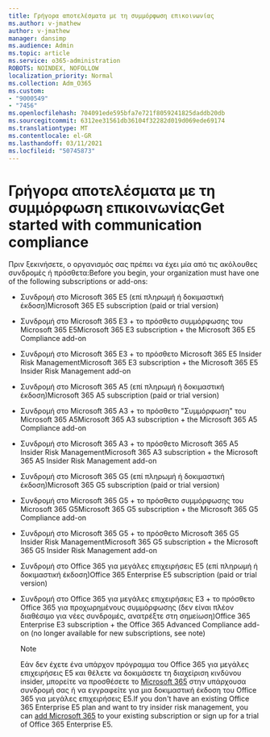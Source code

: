 ```yaml
---
title: Γρήγορα αποτελέσματα με τη συμμόρφωση επικοινωνίας
ms.author: v-jmathew
author: v-jmathew
manager: dansimp
ms.audience: Admin
ms.topic: article
ms.service: o365-administration
ROBOTS: NOINDEX, NOFOLLOW
localization_priority: Normal
ms.collection: Adm_O365
ms.custom:
- "9000549"
- "7456"
ms.openlocfilehash: 704091ede595bfa7e721f8059241825daddb20db
ms.sourcegitcommit: 6312ee31561db36104f32282d019d069ede69174
ms.translationtype: MT
ms.contentlocale: el-GR
ms.lasthandoff: 03/11/2021
ms.locfileid: "50745873"
---
```

# <a name="get-started-with-communication-compliance"></a><span data-ttu-id="b6fb2-102">Γρήγορα αποτελέσματα με τη συμμόρφωση επικοινωνίας</span><span class="sxs-lookup"><span data-stu-id="b6fb2-102">Get started with communication compliance</span></span>

<span data-ttu-id="b6fb2-103">Πριν ξεκινήσετε, ο οργανισμός σας πρέπει να έχει μία από τις ακόλουθες συνδρομές ή πρόσθετα:</span><span class="sxs-lookup"><span data-stu-id="b6fb2-103">Before you begin, your organization must have one of the following subscriptions or add-ons:</span></span>

* <span data-ttu-id="b6fb2-104">Συνδρομή στο Microsoft 365 E5 (επί πληρωμή ή δοκιμαστική έκδοση)</span><span class="sxs-lookup"><span data-stu-id="b6fb2-104">Microsoft 365 E5 subscription (paid or trial version)</span></span>
* <span data-ttu-id="b6fb2-105">Συνδρομή στο Microsoft 365 E3 + το πρόσθετο συμμόρφωσης του Microsoft 365 E5</span><span class="sxs-lookup"><span data-stu-id="b6fb2-105">Microsoft 365 E3 subscription + the Microsoft 365 E5 Compliance add-on</span></span>
* <span data-ttu-id="b6fb2-106">Συνδρομή στο Microsoft 365 E3 + το πρόσθετο Microsoft 365 E5 Insider Risk Management</span><span class="sxs-lookup"><span data-stu-id="b6fb2-106">Microsoft 365 E3 subscription + the Microsoft 365 E5 Insider Risk Management add-on</span></span>
* <span data-ttu-id="b6fb2-107">Συνδρομή στο Microsoft 365 A5 (επί πληρωμή ή δοκιμαστική έκδοση)</span><span class="sxs-lookup"><span data-stu-id="b6fb2-107">Microsoft 365 A5 subscription (paid or trial version)</span></span>
* <span data-ttu-id="b6fb2-108">Συνδρομή στο Microsoft 365 A3 + το πρόσθετο "Συμμόρφωση" του Microsoft 365 A5</span><span class="sxs-lookup"><span data-stu-id="b6fb2-108">Microsoft 365 A3 subscription + the Microsoft 365 A5 Compliance add-on</span></span>
* <span data-ttu-id="b6fb2-109">Συνδρομή στο Microsoft 365 A3 + το πρόσθετο Microsoft 365 A5 Insider Risk Management</span><span class="sxs-lookup"><span data-stu-id="b6fb2-109">Microsoft 365 A3 subscription + the Microsoft 365 A5 Insider Risk Management add-on</span></span>
* <span data-ttu-id="b6fb2-110">Συνδρομή στο Microsoft 365 G5 (επί πληρωμή ή δοκιμαστική έκδοση)</span><span class="sxs-lookup"><span data-stu-id="b6fb2-110">Microsoft 365 G5 subscription (paid or trial version)</span></span>
* <span data-ttu-id="b6fb2-111">Συνδρομή στο Microsoft 365 G5 + το πρόσθετο συμμόρφωσης του Microsoft 365 G5</span><span class="sxs-lookup"><span data-stu-id="b6fb2-111">Microsoft 365 G5 subscription + the Microsoft 365 G5 Compliance add-on</span></span>
* <span data-ttu-id="b6fb2-112">Συνδρομή στο Microsoft 365 G5 + το πρόσθετο Microsoft 365 G5 Insider Risk Management</span><span class="sxs-lookup"><span data-stu-id="b6fb2-112">Microsoft 365 G5 subscription + the Microsoft 365 G5 Insider Risk Management add-on</span></span>
* <span data-ttu-id="b6fb2-113">Συνδρομή στο Office 365 για μεγάλες επιχειρήσεις E5 (επί πληρωμή ή δοκιμαστική έκδοση)</span><span class="sxs-lookup"><span data-stu-id="b6fb2-113">Office 365 Enterprise E5 subscription (paid or trial version)</span></span>
* <span data-ttu-id="b6fb2-114">Συνδρομή στο Office 365 για μεγάλες επιχειρήσεις E3 + το πρόσθετο Office 365 για προχωρημένους συμμόρφωσης (δεν είναι πλέον διαθέσιμο για νέες συνδρομές, ανατρέξτε στη σημείωση)</span><span class="sxs-lookup"><span data-stu-id="b6fb2-114">Office 365 Enterprise E3 subscription + the Office 365 Advanced Compliance add-on (no longer available for new subscriptions, see note)</span></span>

    > [!NOTE]
    > <span data-ttu-id="b6fb2-115">Εάν δεν έχετε ένα υπάρχον πρόγραμμα του Office 365 για μεγάλες επιχειρήσεις E5 και θέλετε να δοκιμάσετε τη διαχείριση κινδύνου insider, μπορείτε να προσθέσετε το [Microsoft 365](https://go.microsoft.com/fwlink/?linkid=2130508) στην υπάρχουσα συνδρομή σας ή να εγγραφείτε για μια δοκιμαστική έκδοση του Office 365 για μεγάλες επιχειρήσεις E5.</span><span class="sxs-lookup"><span data-stu-id="b6fb2-115">If you don't have an existing Office 365 Enterprise E5 plan and want to try insider risk management, you can [add Microsoft 365](https://go.microsoft.com/fwlink/?linkid=2130508) to your existing subscription or sign up for a trial of Office 365 Enterprise E5.</span></span>
